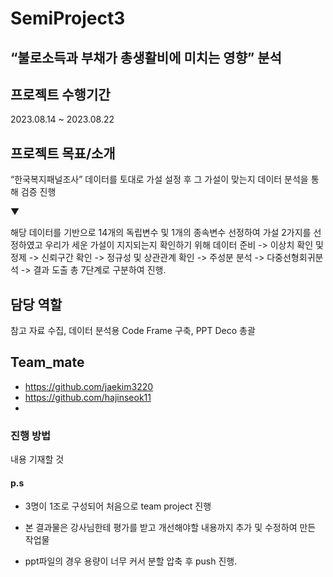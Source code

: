 # SemiProject3

## “불로소득과 부채가 총생활비에 미치는 영향” 분석 

## 프로젝트 수행기간

2023.08.14 ~ 2023.08.22

## 프로젝트 목표/소개

“한국복지패널조사” 데이터를 토대로 가설 설정 후 그 가설이 맞는지 
데이터 분석을 통해 검증 진행

▼

해당 데이터를 기반으로 14개의 독립변수 및 1개의 종속변수 선정하여 가설 2가지를 선정하였고 우리가 세운 가설이 지지되는지 확인하기 위해 데이터 준비
-> 이상치 확인 및 정제 -> 신뢰구간 확인 -> 정규성 및 상관관계 확인 -> 주성분 분석 -> 다중선형회귀분석 -> 결과 도출 총 7단계로 구분하여 진행.


## 담당 역할

참고 자료 수집, 데이터 분석용 Code Frame 구축, PPT Deco 총괄

## Team_mate
- https://github.com/jaekim3220
- https://github.com/hajinseok11
- 
### 진행 방법

내용 기재할 것

#### p.s 

- 3명이 1조로 구성되어 처음으로 team project 진행

- 본 결과물은 강사님한테 평가를 받고 개선해야할 내용까지 추가 및 수정하여 만든 작업물

- ppt파일의 경우 용량이 너무 커서 분할 압축 후 push 진행. 
